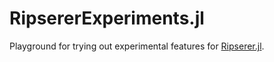# RipsererExperiments.jl

Playground for trying out experimental features for
[Ripserer.jl](https://github.com/mtsch/Ripserer.jl).
